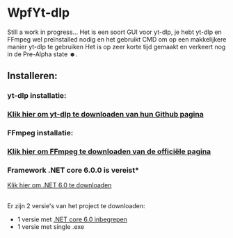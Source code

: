 # WpfYt-dlp
Still a work in progress...
Het is een soort GUI voor yt-dlp, je hebt yt-dlp en FFmpeg wel preïnstalled nodig en het gebruikt CMD om op een makkelijkere manier yt-dlp te gebruiken Het is op zeer korte tijd gemaakt en verkeert nog in de Pre-Alpha state ☻.
<h2>Installeren:</h2>
<h3>yt-dlp installatie:<h3>
<a href="https://github.com/yt-dlp/yt-dlp">Klik hier om yt-dlp te downloaden van hun Github pagina</a>
<h3>FFmpeg installatie:<h3>
<a href="https://ffmpeg.org/download.html">Klik hier om FFmpeg te downloaden van de officiële pagina</a>
<h3>Framework .NET core 6.0.0 is vereist*</h3>
<a href="https://dotnet.microsoft.com/en-us/download/dotnet/6.0">Klik hier om .NET 6.0 te downloaden</a><br><br>
<p>Er zijn 2 versie's van het project te downloaden:
  <ul>
    <li>1 versie
        met <u>.NET core 6.0 inbegrepen</u></li>
        <li>1 versie met single .exe</li>
</ul></p>
